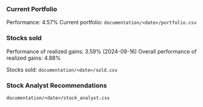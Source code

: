 ### Current Portfolio

Performance: 4.57%
Current portfolio: `documentation/<date>/portfolio.csv`

### Stocks sold

Performance of realized gains: 3.59% (2024-09-16)
Overall performance of realized gains: 4.88%

Stocks sold: `documentation/<date>/sold.csv`

### Stock Analyst Recommendations

`documentation/<date>/stock_analyst.csv`
